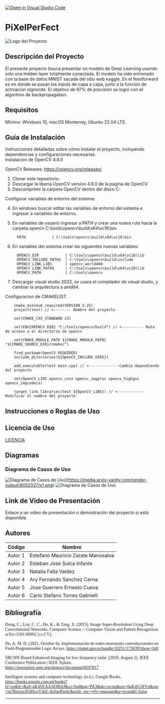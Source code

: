 [![Open in Visual Studio Code](https://classroom.github.com/assets/open-in-vscode-718a45dd9cf7e7f842a935f5ebbe5719a5e09af4491e668f4dbf3b35d5cca122.svg)](https://classroom.github.com/online_ide?assignment_repo_id=12050773&assignment_repo_type=AssignmentRepo)
# PiXelPerFect

![Logo del Proyecto](https://production-media.paperswithcode.com/datasets/MNIST-0000000001-2e09631a_09liOmx.jpg) 

## Descripción del Proyecto

El presente proyecto bsuca presentar un modelo de Deep Learning usando solo una hidden layer totalmente conectada. El modelo ha sido entrenado con la base de datos MNIST sacada del sitio web kaggle. En el feedforward es en donde se pasan los inputs de capa a capa, junto a la funcion de activacion sigmoide. El objetivo de 97% de precisión se logró con el algoritmo de backpropagation. 

## Requisitos

Mínimo: 
Windows 10, macOS Monterrey, Ubuntu 22.04 LTS.
## Guía de Instalación

Instrucciones detalladas sobre cómo instalar el proyecto, incluyendo dependencias y configuraciones necesarias.   
Instalacion de OpenCV 4.8.0

OpenCV Releases: https://opencv.org/releases/

1. Clonar este repositorio. 
2. Descargar la liberia OpenCV version 4.8.0 de la pagina de OpenCV
3. Descomprimir la carpeta OpenCV dentro del disco C:
   
Configurar variables de entorno del sistema:

4. En windows buscar editar las variables de entorno del sistema e ingresar a variables de entorno.
5. En variables de usuario ingresar a PATH y crear una nueva ruta hacia la carpeta opencv C:\tools\opencv\build\x64\vc16\bin
   
         PATH            | C:\tools\opencv\build\x64\vc16\bin
   
6. En variables del sistema crear las siguientes nuevas variables:   
     
         OPENCV_DIR            | C:\tools\opencv\build\x64\vc16\lib   
         OPENCV_INCLUDE_PATHS  | C:\tools\opencv\build\include   
         OPENCV_LINK_LIBS      | opencv_world460   
         OPENCV_LINK_PATHS     | C:\tools\opencv\build\x64\vc16\lib   
         OPENCV_PATH           | C:\tools\opencv   

7. Descargar visual studio 2022, se usara el compilador de visual studio, y cambiar la arquitectura a amd64.

Configuracion de CMAKELIST:   

        cmake_minimum_required(VERSION 3.25)
        project(test) // <-------- Nombre del proyecto

        set(CMAKE_CXX_STANDARD 23) 

        set(ENV{OPENCV_DIR} "C:/tools/opencv/build") // <---------- Ruta de acceso a el directorio de opencv

        set(CMAKE_MODULE_PATH ${CMAKE_MODULE_PATH} "${CMAKE_SOURCE_DIR}/cmake/")

        find_package(OpenCV REQUIRED) 
        include_directories(${OpenCV_INCLUDE_DIRS})

        add_executable(test main.cpp) // <--------------Cambia dependiendo del proyecto

        set(OpenCV_LIBS opencv_core opencv_imgproc opencv_highgui opencv_imgcodecs)

        target_link_libraries(test ${OpenCV_LIBS}) // <------------ Modificar el nombre del proyecto


## Instrucciones o Reglas de Uso

## Licencia de Uso

[LICENCIA](https://github.com/CS1103/proyecto-final-pf-2023-02-sec2-grupo1/blob/main/LICENSE)


## Diagramas

### Diagrama de Casos de Uso

![Diagrama de Casos de Uso](https://i.imgur.com/KW1gTUp.png)](https://media.arxiv-vanity.com/render-output/8052337/x1.png)
![Diagrama de Casos de Uso](https://miro.medium.com/v2/resize:fit:1400/1*RxT4yZtXFkQ47Fe7huHe_w.png)

## Link de Video de Presentación

Enlace a un video de presentación o demostración del proyecto si está disponible.

## Autores

| Código | Nombre                            |
|--------|-----------------------------------|
| Autor 1| Estefano Mauricio Zarate Manosalva |
| Autor 2| Esteban Jose Sulca Infante        |
| Autor 3| Natalia Falla Valdez              |
| Autor 4| Ary Fernando Sanchez Cerna        |
| Autor 5| Jose Guerrero Ernesto Cueva       |
| Autor 6| Carlo Stefano Torres Gabrielli    |


## Bibliografía

<span style="font-family: 'Times New Roman', Times, serif;">Dong, C., Loy, C. C., He, K., & Tang, X. (2015). Image Super-Resolution Using Deep Convolutional Networks. Computer Science > Computer Vision and Pattern Recognition. arXiv:1501.00092 [cs.CV].</span>

<span style="font-family: 'Times New Roman', Times, serif;">De, A. M. D. (2021, October 6). Implementación de redes neuronales convolucionales en Field-Programmable Logic Arrays. https://riunet.upv.es/handle/10251/173839?show=full</span>

<span style="font-family: 'Times New Roman', Times, serif;">SRCNN-Based Enhanced Imaging for low frequency radar. (2018, August 1). IEEE Conference Publication | IEEE Xplore. https://ieeexplore.ieee.org/abstract/document/8597817</span>

<span style="font-family: 'Times New Roman', Times, serif;">Intelligent systems and computer technology. (n.d.). Google Books. https://books.google.com.pe/books?hl=en&lr=&id=gK4SEAAAQBAJ&oi=fnd&pg=PA3&dq=srcnn&ots=6uK4S5JIVn&sig=m7RmiqsJEhHwrYJkE-Ar0aoPmdc&redir_esc=y#v=onepage&q=srcnn&f=false</span>

---

